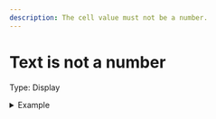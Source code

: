 ```yaml
---
description: The cell value must not be a number.
---
```


# Text is not a number

Type: Display

<details>

<summary>Example</summary>

* Cell value: 12.5a
* Result: Pass - Cell value contains non-numeric character "a"

</details>
